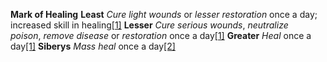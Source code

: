 **Mark of Healing**
**Least**
_Cure light wounds_ or _lesser restoration_ once a day; increased skill in healing[[1]](https://eberron.fandom.com/wiki/Mark_of_Healing\#cite_note-ECS-p63-1)
**Lesser**
_Cure serious wounds_, _neutralize poison_, _remove disease_ or _restoration_ once a day[[1]](https://eberron.fandom.com/wiki/Mark_of_Healing\#cite_note-ECS-p63-1)
**Greater**
_Heal_ once a day[[1]](https://eberron.fandom.com/wiki/Mark_of_Healing\#cite_note-ECS-p63-1)
**Siberys**
_Mass heal_ once a day[[2]](https://eberron.fandom.com/wiki/Mark_of_Healing\#cite_note-ECS-p81-2)